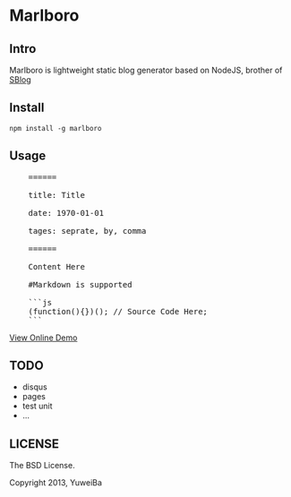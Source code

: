 # Marlboro

## Intro

Marlboro is lightweight static blog generator based on NodeJS, brother of [SBlog](https://github.com/ibigbug/sblog)

## Install

`npm install -g marlboro`

## Usage

<pre>
    ======

    title: Title

    date: 1970-01-01

    tages: seprate, by, comma

    ======

    Content Here

    #Markdown is supported

    ```js
    (function(){})(); // Source Code Here;
    ```
</pre>

[View Online Demo](http://blog.xiaoba.me/marlboro)


## TODO

* disqus
* pages
* test unit
* ...

## LICENSE

The BSD License.

Copyright 2013, YuweiBa
